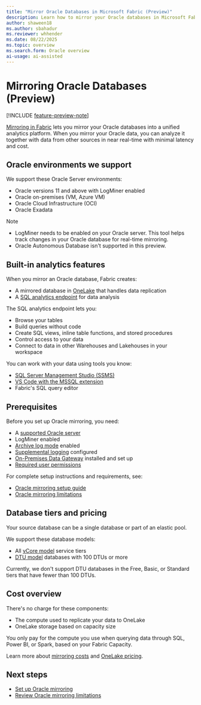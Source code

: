 ```yaml
---
title: "Mirror Oracle Databases in Microsoft Fabric (Preview)"
description: Learn how to mirror your Oracle databases in Microsoft Fabric for analytics.
author: shaween18
ms.author: sbahadur
ms.reviewer: whhender
ms.date: 08/22/2025
ms.topic: overview
ms.search.form: Oracle overview
ai-usage: ai-assisted
---
```


# Mirroring Oracle Databases (Preview)

[!INCLUDE [feature-preview-note](../includes/feature-preview-note.md)]

[Mirroring in Fabric](overview.md) lets you mirror your Oracle databases into a unified analytics platform. When you mirror your Oracle data, you can analyze it together with data from other sources in near real-time with minimal latency and cost.

## Oracle environments we support

We support these Oracle Server environments:

* Oracle versions 11 and above with LogMiner enabled
* Oracle on-premises (VM, Azure VM)
* Oracle Cloud Infrastructure (OCI)
* Oracle Exadata

>[!NOTE]
>* LogMiner needs to be enabled on your Oracle server. This tool helps track changes in your Oracle database for real-time mirroring.
>* Oracle Autonomous Database isn't supported in this preview.

## Built-in analytics features

When you mirror an Oracle database, Fabric creates:

* A mirrored database in [OneLake](../onelake/onelake-overview.md) that handles data replication
* A [SQL analytics endpoint](../data-warehouse/get-started-lakehouse-sql-analytics-endpoint.md) for data analysis

The SQL analytics endpoint lets you:

* Browse your tables
* Build queries without code
* Create SQL views, inline table functions, and stored procedures
* Control access to your data
* Connect to data in other Warehouses and Lakehouses in your workspace

You can work with your data using tools you know:

* [SQL Server Management Studio (SSMS)](/sql/ssms/download-sql-server-management-studio-ssms)
* [VS Code with the MSSQL extension](/sql/tools/visual-studio-code/mssql-extensions)
* Fabric's SQL query editor

## Prerequisites

Before you set up Oracle mirroring, you need:

* A [supported Oracle server](#oracle-environments-we-support)
* LogMiner enabled
* [Archive log mode](oracle-tutorial.md#set-up-archive-of-redo-log-files) enabled
* [Supplemental logging](oracle-tutorial.md#set-up-oracle-permissions-and-enable-supplemental-logging) configured
* [On-Premises Data Gateway](oracle-tutorial.md#install-the-on-premises-data-gateway) installed and set up
* [Required user permissions](oracle-limitations.md#required-permissions)

For complete setup instructions and requirements, see:

* [Oracle mirroring setup guide](oracle-tutorial.md)
* [Oracle mirroring limitations](oracle-limitations.md)

## Database tiers and pricing

Your source database can be a single database or part of an elastic pool.

We support these database models:

* All [vCore model](/azure/azure-sql/database/service-tiers-sql-database-vcore) service tiers
* [DTU model](/azure/azure-sql/database/service-tiers-dtu) databases with 100 DTUs or more

Currently, we don't support DTU databases in the Free, Basic, or Standard tiers that have fewer than 100 DTUs.

## Cost overview

There's no charge for these components:

* The compute used to replicate your data to OneLake
* OneLake storage based on capacity size

You only pay for the compute you use when querying data through SQL, Power BI, or Spark, based on your Fabric Capacity.

Learn more about [mirroring costs](overview.md#cost-of-mirroring) and [OneLake pricing](https://azure.microsoft.com/pricing/details/microsoft-fabric/).

## Next steps

* [Set up Oracle mirroring](oracle-tutorial.md)
* [Review Oracle mirroring limitations](oracle-limitations.md)
